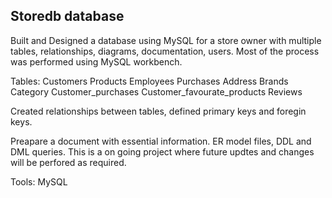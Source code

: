 ## Storedb database 

Built and Designed a database using MySQL for a  store owner with multiple tables, relationships, diagrams, documentation, users. 
Most of the process was performed using MySQL workbench.

Tables:
	Customers
	Products
	Employees
	Purchases
	Address
	Brands
	Category
	Customer_purchases
	Customer_favourate_products
	Reviews

Created relationships between tables, defined primary keys and foregin keys. 

Preapare a document with essential information. ER model files, DDL and DML queries. This is a on going project where future updtes and changes will be perfored as required. 
	
Tools: MySQL

